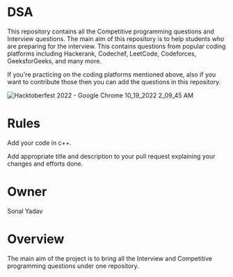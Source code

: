 # DSA
This repository contains all the Competitive programming questions and Interview questions. The main aim of this repository is to help students who are preparing for the interview. This contains questions from popular coding platforms including Hackerank, Codechef, LeetCode, Codeforces, GeeksforGeeks, and many more.

If you're practicing on the coding platforms mentioned above, also if you want to contribute those then you can add the questions in this repository.

![Hacktoberfest 2022 - Google Chrome 10_19_2022 2_09_45 AM](https://user-images.githubusercontent.com/66108853/196541419-111e4e29-8cb1-4c02-bbd0-2d85390b8284.png)

# Rules

Add your code in c++.

Add appropriate title and description to your pull request explaining your changes and efforts done.

# Owner

Sonal Yadav

# Overview

The main aim of the project is to bring all the Interview and Competitive programming questions under one repository.
